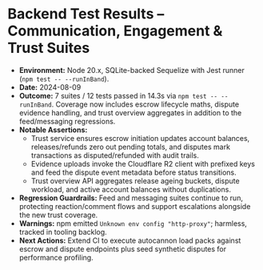 # Backend Test Results – Communication, Engagement & Trust Suites

- **Environment:** Node 20.x, SQLite-backed Sequelize with Jest runner (`npm test -- --runInBand`).
- **Date:** 2024-08-09
- **Outcome:** 7 suites / 12 tests passed in 14.3s via `npm test -- --runInBand`. Coverage now includes escrow lifecycle maths, dispute evidence handling, and trust overview aggregates in addition to the feed/messaging regressions.
- **Notable Assertions:**
  - Trust service ensures escrow initiation updates account balances, releases/refunds zero out pending totals, and disputes mark transactions as disputed/refunded with audit trails.
  - Evidence uploads invoke the Cloudflare R2 client with prefixed keys and feed the dispute event metadata before status transitions.
  - Trust overview API aggregates release ageing buckets, dispute workload, and active account balances without duplications.
- **Regression Guardrails:** Feed and messaging suites continue to run, protecting reaction/comment flows and support escalations alongside the new trust coverage.
- **Warnings:** npm emitted `Unknown env config "http-proxy"`; harmless, tracked in tooling backlog.
- **Next Actions:** Extend CI to execute autocannon load packs against escrow and dispute endpoints plus seed synthetic disputes for performance profiling.
